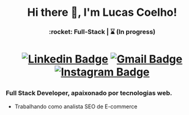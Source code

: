 <h1 align="center"> Hi there 👋, I'm Lucas Coelho!</h1>

<h3 align="center"> :rocket: Full-Stack | ⌛ (In progress) </h3>

<h1 align="center">

  [![Linkedin Badge](https://img.shields.io/badge/-LinkedIn-blue?style=flat-square&logo=Linkedin&logoColor=white&link=https://www.linkedin.com/in/lucascoelhosi/)](https://www.linkedin.com/in/lucascoelhosi/)
  [![Gmail Badge](https://img.shields.io/badge/-Gmail-c14438?style=flat-square&logo=Gmail&logoColor=white&link=mailto:lucascoelhosi96@gmail.com)](mailto:lucascoelhosi96@gmail.com)
  [![Instagram Badge](https://img.shields.io/badge/-Gmail-c14438?style=flat-square&logo=Instagram&logoColor=#A54F98&link=https://www.instagram.com/o_lucascoelho/)](https://www.instagram.com/o_lucascoelho/)

</h1>

### Full Stack Developer, apaixonado por tecnologias web.

- Trabalhando como analista SEO de E-commerce
